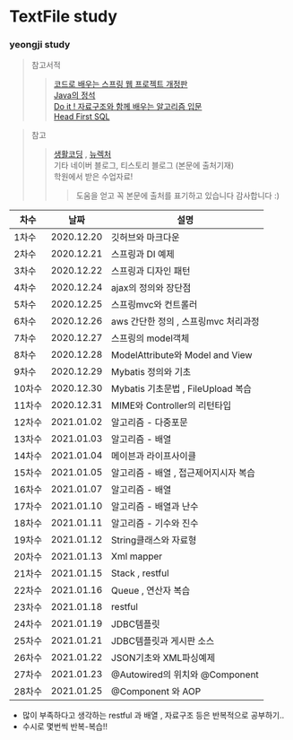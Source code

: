 # TextFile study
### yeongji study

> 참고서적 
>	> [ 코드로 배우는 스프링 웹 프로젝트 개정판 ](https://book.naver.com/bookdb/book_detail.nhn?bid=13993776,"스프링책")   
> > [ Java의 정석 ](https://book.naver.com/bookdb/book_detail.nhn?bid=10191151,"자바책")   
> > [ Do it ! 자료구조와 함께 배우는 알고리즘 입문 ](https://book.naver.com/bookdb/book_detail.nhn?bid=13560672,"알고리즘책")   
> > [ Head First SQL ](https://book.naver.com/bookdb/book_detail.nhn?bid=4532339,"sql책")      

> 참고
> > [생활코딩](https://opentutorials.org/course/1, "생활코딩") , [뉴렉처](https://www.youtube.com/watch?v=XtXHIDnzS9c&list=PLq8wAnVUcTFUHYMzoV2RoFoY2HDTKru3T&index=1)         
> > 기타 네이버 블로그, 티스토리 블로그 (본문에 출처기재)        
> > 학원에서 받은 수업자료!            
> > >도움을 얻고 꼭 본문에 출처를 표기하고 있습니다 감사합니다 :)

| 차수 | 날짜 | 설명 |
| ------ | ------ | ------ |
| 1차수 | 2020.12.20 | 깃허브와 마크다운 |
| 2차수 | 2020.12.21 | 스프링과 DI 예제 |
| 3차수 | 2020.12.22 | 스프링과 디자인 패턴 |
| 4차수 | 2020.12.24 | ajax의 정의와 장단점 |
| 5차수 | 2020.12.25 | 스프링mvc와 컨트롤러 |
| 6차수 | 2020.12.26 | aws 간단한 정의 , 스프링mvc 처리과정 |
| 7차수 | 2020.12.27 | 스프링의 model객체 |
| 8차수 | 2020.12.28 | ModelAttribute와 Model and View |
| 9차수 | 2020.12.29 | Mybatis 정의와 기초 |
| 10차수 | 2020.12.30 | Mybatis 기초문법 , FileUpload 복습|
| 11차수 | 2020.12.31 | MIME와 Controller의 리턴타입 |
| 12차수 | 2021.01.02 | 알고리즘 - 다중포문 |
| 13차수 | 2021.01.03 | 알고리즘 - 배열 |
| 14차수 | 2021.01.04 | 메이븐과 라이프사이클 |
| 15차수 | 2021.01.05 | 알고리즘 - 배열 , 접근제어지시자 복습 |
| 16차수 | 2021.01.07 | 알고리즘 - 배열 |
| 17차수 | 2021.01.10 | 알고리즘 - 배열과 난수 |
| 18차수 | 2021.01.11 | 알고리즘 - 기수와 진수 |
| 19차수 | 2021.01.12 | String클래스와 자료형 |
| 20차수 | 2021.01.13 | Xml mapper |
| 21차수 | 2021.01.15 | Stack , restful |
| 22차수 | 2021.01.16 | Queue , 연산자 복습 |
| 23차수 | 2021.01.18 | restful |
| 24차수 | 2021.01.19 | JDBC템플릿 |
| 25차수 | 2021.01.21 | JDBC템플릿과 게시판 소스 |
| 26차수 | 2021.01.22 | JSON기초와 XML파싱예제 |
| 27차수 | 2021.01.23 | @Autowired의 위치와 @Component |
| 28차수 | 2021.01.25 | @Component 와 AOP |
* 많이 부족하다고 생각하는 restful 과 배열 , 자료구조 등은 반복적으로 공부하기..
* 수시로 몇번씩 반복-복습!!
